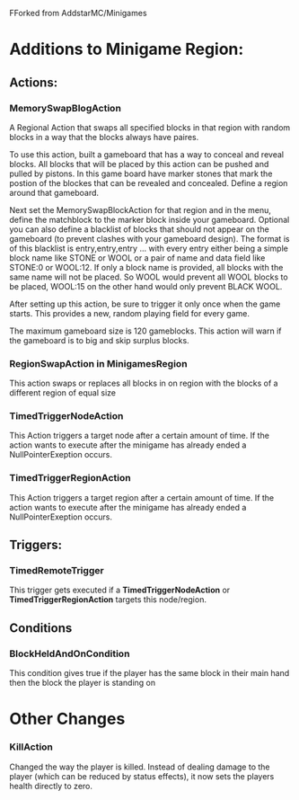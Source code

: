 FForked from AddstarMC/Minigames

# Additions to Minigame Region:

## Actions:
### MemorySwapBlogAction
A Regional Action that swaps all specified blocks in that region with random blocks in a way that the blocks always have paires.

To use this action, built a gameboard that has a way to conceal and reveal blocks. All blocks that will be placed by this action can
be pushed and pulled by pistons. In this game board have marker stones that mark the postion of the blockes that can be revealed and
concealed. Define a region around that gameboard.

Next set the MemorySwapBlockAction for that region and in the menu, define the matchblock to the marker block inside your gameboard.
Optional you can also define a blacklist of blocks that should not appear on the gameboard (to prevent clashes with your gameboard
design). The format is of this blacklist is entry,entry,entry ... with every entry either being a simple block name like STONE or WOOL or
a pair of name and data field like STONE:0 or WOOL:12. If only a block name is provided, all blocks with the same name will not be placed.
So WOOL would prevent all WOOL blocks to be placed, WOOL:15 on the other hand would only prevent BLACK WOOL.

After setting up this action, be sure to trigger it only once when the game starts. This provides a new, random playing field for every
game.

The maximum gameboard size is 120 gameblocks. This action will warn if the gameboard is to big and skip surplus blocks.

### RegionSwapAction in MinigamesRegion
This action swaps or replaces all blocks in on region with the blocks of a different region of equal size

### TimedTriggerNodeAction
This Action triggers a target node after a certain amount of time. If the action wants to execute after the minigame has already ended
a NullPointerExeption occurs.

### TimedTriggerRegionAction
This Action triggers a target region after a certain amount of time. If the action wants to execute after the minigame has already ended
a NullPointerExeption occurs.

## Triggers:
### TimedRemoteTrigger
This trigger gets executed if a **TimedTriggerNodeAction** or **TimedTriggerRegionAction** targets this node/region.

## Conditions
### BlockHeldAndOnCondition
This condition gives true if the player has the same block in their main hand then the block the player is standing on

# Other Changes
### KillAction
Changed the way the player is killed. Instead of dealing damage to the player (which can be reduced by status effects), it now sets the players health directly to zero.
